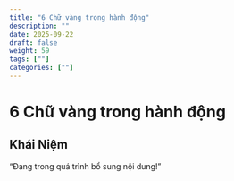 ```yaml
---
title: "6 Chữ vàng trong hành động"
description: ""
date: 2025-09-22
draft: false
weight: 59
tags: [""]
categories: [""]
---
```


# 6 Chữ vàng trong hành động

<!-- **Mã:** 
**Nhóm:**  -->

## Khái Niệm

“Đang trong quá trình bổ sung nội dung!”
